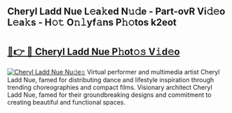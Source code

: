 ## Cheryl Ladd Nue L𝚎a𝚔ed N𝚞𝚍e - Part-ovR Vi𝚍𝚎o L𝚎a𝚔s - H𝚘𝚝 O𝚗𝚕yf𝚊ns P𝚑𝚘tos k2eot

# <h2><a href="http://kf2mbio.oniu.top/?m=Cheryl+Ladd+Nue">🔗👉 🔴 Cheryl Ladd Nue P𝚑ot𝚘𝚜 V𝚒d𝚎o</a></h2>

[![Cheryl Ladd Nue Nu𝚍e𝚜](https://i.imgur.com/0qMVB7G.gif)](http://kf2mbio.oniu.top/?m=Cheryl+Ladd+Nue)
Virtual performer and multimedia artist Cheryl Ladd Nue, famed for distributing dance and lifestyle inspiration through trending choreographies and compact films. Visionary architect Cheryl Ladd Nue, famed for their groundbreaking designs and commitment to creating beautiful and functional spaces.  
